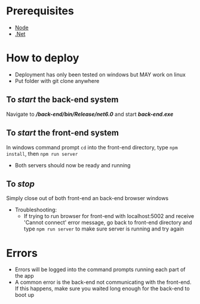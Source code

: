 # Prerequisites
- [Node](https://nodejs.org/en/download/current/)
- [.Net](https://dotnet.microsoft.com/en-us/download/dotnet/6.0)

# How to deploy
- Deployment has only been tested on windows but MAY work on linux
- Put folder with git clone anywhere

## To _start_ the **back-end** system
Navigate to ***/back-end/bin/Release/net6.0*** and start ***back-end.exe***
## To _start_ the **front-end** system
In windows command prompt ```cd``` into the front-end directory, type ```npm install```, then ```npm run server```
- Both servers should now be ready and running

## To _stop_
Simply close out of both front-end an back-end browser windows

- Troubleshooting:
    * If trying to run browser for front-end with localhost:5002 and receive 'Cannot connect' error message, go back to front-end directory and type ```npm run server``` to make sure server is running and try again

# Errors 
- Errors will be logged into the command prompts running each part of the app
- A common error is the back-end not communicating with the front-end. If this happens, make sure you waited long enough for the back-end to boot up
